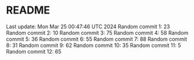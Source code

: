 # README

Last update: Mon Mar 25 00:47:46 UTC 2024
Random commit 1: 23
Random commit 2: 10
Random commit 3: 75
Random commit 4: 58
Random commit 5: 36
Random commit 6: 55
Random commit 7: 88
Random commit 8: 31
Random commit 9: 62
Random commit 10: 35
Random commit 11: 5
Random commit 12: 65
